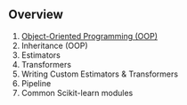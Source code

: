 ## Overview
1. [Object-Oriented Programming (OOP)](./object-oriented-programming.md)
2. Inheritance (OOP)
3. Estimators
4. Transformers
5. Writing Custom Estimators & Transformers
6. Pipeline
7. Common Scikit-learn modules
